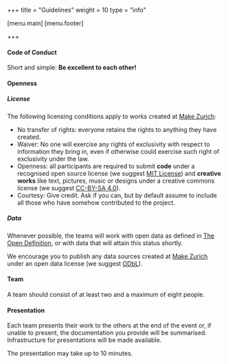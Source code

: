 +++
title = "Guidelines"
weight = 10
type = "info"

[menu.main]
[menu.footer]

+++

#### Code of Conduct

Short and simple: **Be excellent to each other!**

#### Openness

##### License

The following licensing conditions apply to works created at [Make Zurich](https://makezurich.ch):

- No transfer of rights: everyone retains the rights to anything they have created.
- Waiver: No one will exercise any rights of exclusivity with respect to information they bring in, even if otherwise could exercise such right of exclusivity under the law.
- Openness: all participants are required to submit **code** under a recognised open source license (we suggest [MIT License](https://opensource.org/licenses/MIT)) and **creative works** like text, pictures, music or designs under a creative commons license (we suggest [CC-BY-SA 4.0](https://creativecommons.org/licenses/by-sa/4.0/)).
- Courtesy: Give credit. Ask if you can, but by default assume to include all those who have somehow contributed to the project.

##### Data

Whenever possible, the teams will work with open data as defined in [The Open Definition](http://opendefinition.org/od/2.1/en/), or with data that will attain this status shortly.

We encourage you to publish any data sources created at [Make Zurich](https://makezurich.ch) under an open data license (we suggest [ODbL](http://wiki.openstreetmap.org/wiki/Open_Database_License)).

#### Team

A team should consist of at least two and a maximum of eight people.

#### Presentation

Each team presents their work to the others at the end of the event or, if unable to present, the documentation you provide will be summarised.
Infrastructure for presentations will be made available.

The presentation may take up to 10 minutes.
